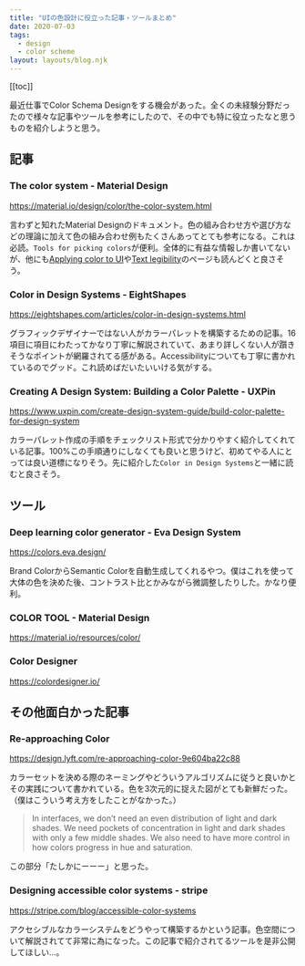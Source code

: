 ```yaml
---
title: "UIの色設計に役立った記事・ツールまとめ"
date: 2020-07-03
tags:
  - design
  - color scheme
layout: layouts/blog.njk
---
```


[[toc]]

最近仕事でColor Schema Designをする機会があった。全くの未経験分野だったので様々な記事やツールを参考にしたので、その中でも特に役立ったなと思うものを紹介しようと思う。

## 記事

### The color system - Material Design

https://material.io/design/color/the-color-system.html

言わずと知れたMaterial Designのドキュメント。色の組み合わせ方や選び方などの理論に加えて色の組み合わせ例もたくさんあってとても参考になる。これは必読。`Tools for picking colors`が便利。全体的に有益な情報しか書いてないが、他にも[Applying color to UI](https://material.io/design/color/applying-color-to-ui.html)や[Text legibility](https://material.io/design/color/text-legibility.html)のページも読んどくと良さそう。

### Color in Design Systems - EightShapes

https://eightshapes.com/articles/color-in-design-systems.html

グラフィックデザイナーではない人がカラーパレットを構築するための記事。16項目に項目にわたってかなり丁寧に解説されていて、あまり詳しくない人が躓きそうなポイントが網羅されてる感がある。Accessibilityについても丁寧に書かれているのでグッド。これ読めばだいたいいける気がする。

### Creating A Design System: Building a Color Palette - UXPin

https://www.uxpin.com/create-design-system-guide/build-color-palette-for-design-system

カラーパレット作成の手順をチェックリスト形式で分かりやすく紹介してくれている記事。100%この手順通りにしなくても良いと思うけど、初めてやる人にとっては良い道標になりそう。先に紹介した`Color in Design Systems`と一緒に読むと良さそう。

## ツール

### Deep learning color generator - Eva Design System

https://colors.eva.design/

Brand ColorからSemantic Colorを自動生成してくれるやつ。僕はこれを使って大体の色を決めた後、コントラスト比とかみながら微調整したりした。かなり便利。

### COLOR TOOL - Material Design

https://material.io/resources/color/

### Color Designer

https://colordesigner.io/

## その他面白かった記事

### Re-approaching Color

https://design.lyft.com/re-approaching-color-9e604ba22c88

カラーセットを決める際のネーミングやどういうアルゴリズムに従うと良いかとその実践について書かれている。色を3次元的に捉えた図がとても新鮮だった。（僕はこういう考え方をしたことがなかった。）

> In interfaces, we don’t need an even distribution of light and dark shades. We need pockets of concentration in light and dark shades with only a few middle shades. We also need to have more control in how colors progress in hue and saturation.

この部分「たしかにーーー」と思った。

### Designing accessible color systems - stripe

https://stripe.com/blog/accessible-color-systems

アクセシブルなカラーシステムをどうやって構築するかという記事。色空間について解説されてて非常に為になった。この記事で紹介されてるツールを是非公開してほしい…。